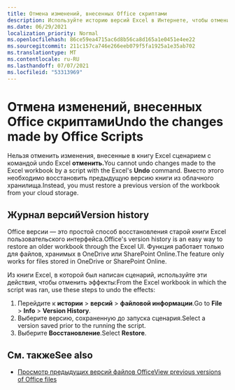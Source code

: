```yaml
---
title: Отмена изменений, внесенных Office скриптами
description: Используйте историю версий Excel в Интернете, чтобы отменить изменения, внесенные при запуске скрипта.
ms.date: 06/29/2021
localization_priority: Normal
ms.openlocfilehash: 86ce59ea4715ac6d8b56ca8d165a1e0451e4ee22
ms.sourcegitcommit: 211c157ca746e266eeb079f5fa1925a1e35ab702
ms.translationtype: MT
ms.contentlocale: ru-RU
ms.lasthandoff: 07/07/2021
ms.locfileid: "53313969"
---
```

# <a name="undo-the-changes-made-by-office-scripts"></a><span data-ttu-id="4467d-103">Отмена изменений, внесенных Office скриптами</span><span class="sxs-lookup"><span data-stu-id="4467d-103">Undo the changes made by Office Scripts</span></span>

<span data-ttu-id="4467d-104">Нельзя отменить изменения, внесенные в книгу Excel сценарием с командой undo Excel **отменить.**</span><span class="sxs-lookup"><span data-stu-id="4467d-104">You cannot undo changes made to the Excel workbook by a script with the Excel's **Undo** command.</span></span> <span data-ttu-id="4467d-105">Вместо этого необходимо восстановить предыдущую версию книги из облачного хранилища.</span><span class="sxs-lookup"><span data-stu-id="4467d-105">Instead, you must restore a previous version of the workbook from your cloud storage.</span></span>

## <a name="version-history"></a><span data-ttu-id="4467d-106">Журнал версий</span><span class="sxs-lookup"><span data-stu-id="4467d-106">Version history</span></span>

<span data-ttu-id="4467d-107">Office версии — это простой способ восстановления старой книги Excel пользовательского интерфейса.</span><span class="sxs-lookup"><span data-stu-id="4467d-107">Office's version history is an easy way to restore an older workbook through the Excel UI.</span></span> <span data-ttu-id="4467d-108">Функция работает только для файлов, хранимых в OneDrive или SharePoint Online.</span><span class="sxs-lookup"><span data-stu-id="4467d-108">The feature only works for files stored in OneDrive or SharePoint Online.</span></span>

<span data-ttu-id="4467d-109">Из книги Excel, в которой был написан сценарий, используйте эти действия, чтобы отменить эффекты:</span><span class="sxs-lookup"><span data-stu-id="4467d-109">From the Excel workbook in which the script was ran, use these steps to undo the effects:</span></span>

1. <span data-ttu-id="4467d-110">Перейдите к **истории**  >  **версий**  >  **файловой информации**.</span><span class="sxs-lookup"><span data-stu-id="4467d-110">Go to **File** > **Info** > **Version History**.</span></span>
2. <span data-ttu-id="4467d-111">Выберите версию, сохраненную до запуска сценария.</span><span class="sxs-lookup"><span data-stu-id="4467d-111">Select a version saved prior to the running the script.</span></span>
3. <span data-ttu-id="4467d-112">Выберите **Восстановление**.</span><span class="sxs-lookup"><span data-stu-id="4467d-112">Select **Restore**.</span></span>

## <a name="see-also"></a><span data-ttu-id="4467d-113">См. также</span><span class="sxs-lookup"><span data-stu-id="4467d-113">See also</span></span>

- [<span data-ttu-id="4467d-114">Просмотр предыдущих версий файлов Office</span><span class="sxs-lookup"><span data-stu-id="4467d-114">View previous versions of Office files</span></span>](https://support.office.com/article/View-previous-versions-of-Office-files-5c1e076f-a9c9-41b8-8ace-f77b9642e2c2#ID0EABBAAA=Web)
